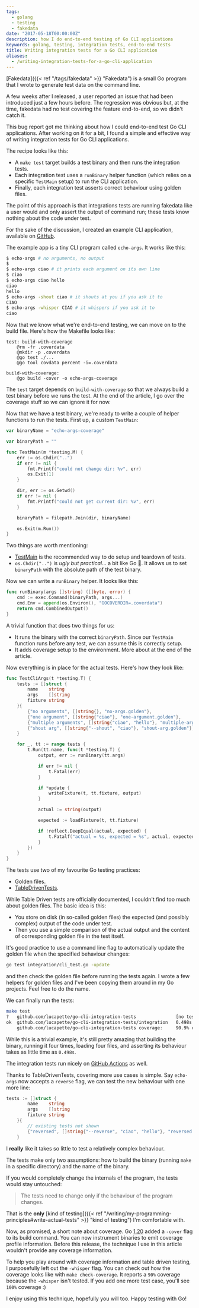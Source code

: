 ```yaml
---
tags:
  - golang
  - testing
  - fakedata
date: "2017-05-18T00:00:00Z"
description: how I do end-to-end testing of Go CLI applications
keywords: golang, testing, integration tests, end-to-end tests
title: Writing integration tests for a Go CLI application
aliases:
  - /writing-integration-tests-for-a-go-cli-application
---
```


[Fakedata]({{< ref "/tags/fakedata" >}} "Fakedata") is a small Go program that I
wrote to generate test data on the command line.

A few weeks after I released, a user reported an issue that had been introduced
just a few hours before. The regression was obvious but, at the time, fakedata
had no test covering the feature end-to-end, so we didn't catch it.

This bug report got me thinking about how I could end-to-end test Go CLI
applications. After working on it for a bit, I found a simple and effective way
of writing integration tests for Go CLI applications.

The recipe looks like this:

- A `make test` target builds a test binary and then runs the integration tests.
- Each integration test uses a `runBinary` helper function (which relies on a
  specific `TestMain` setup) to run the CLI application.
- Finally, each integration test asserts correct behaviour using golden files.

The point of this approach is that integrations tests are running fakedata like
a user would and only assert the output of command run; these tests know nothing
about the code under test.

For the sake of the discussion, I created an example CLI application, available
on [GitHub](https://github.com/lucapette/go-cli-integration-tests).

The example app is a tiny CLI program called `echo-args`. It works like this:

```sh
$ echo-args # no arguments, no output
$
$ echo-args ciao # it prints each argument on its own line
$ ciao
$ echo-args ciao hello
ciao
hello
$ echo-args -shout ciao # it shouts at you if you ask it to
CIAO
$ echo-args -whisper CIAO # it whispers if you ask it to
ciao
```

Now that we know what we're end-to-end testing, we can move on to the build
file. Here's how the Makefile looks like:

```make
test: build-with-coverage
    @rm -fr .coverdata
    @mkdir -p .coverdata
    @go test ./...
    @go tool covdata percent -i=.coverdata

build-with-coverage:
    @go build -cover -o echo-args-coverage
```

The `test` target depends on `build-with-coverage` so that we always build a
test binary before we runs the test. At the end of the article, I go over the
coverage stuff so we can ignore it for now.

Now that we have a test binary, we're ready to write a couple of helper
functions to run the tests. First up, a custom `TestMain`:

```go
var binaryName = "echo-args-coverage"

var binaryPath = ""

func TestMain(m *testing.M) {
	err := os.Chdir("..")
	if err != nil {
		fmt.Printf("could not change dir: %v", err)
		os.Exit(1)
	}

	dir, err := os.Getwd()
	if err != nil {
		fmt.Printf("could not get current dir: %v", err)
	}

	binaryPath = filepath.Join(dir, binaryName)

	os.Exit(m.Run())
}
```

Two things are worth mentioning:

- [TestMain](https://golang.org/pkg/testing/#hdr-Main) is the recommended way to
  do setup and teardown of tests.
- `os.Chdir("..")` is _ugly but practical_... a bit like Go 🧌. It allows us to
  set `binaryPath` with the absolute path of the test binary.

Now we can write a `runBinary` helper. It looks like this:

```go
func runBinary(args []string) ([]byte, error) {
	cmd := exec.Command(binaryPath, args...)
	cmd.Env = append(os.Environ(), "GOCOVERDIR=.coverdata")
	return cmd.CombinedOutput()
}
```

A trivial function that does two things for us:

- It runs the binary with the correct `binaryPath`. Since our `TestMain`
  function runs before any test, we can assume this is correctly setup.
- It adds coverage setup to the environment. More about at the end of the
  article.

Now everything is in place for the actual tests. Here's how they look like:

```go
func TestCliArgs(t *testing.T) {
	tests := []struct {
		name    string
		args    []string
		fixture string
	}{
		{"no arguments", []string{}, "no-args.golden"},
		{"one argument", []string{"ciao"}, "one-argument.golden"},
		{"multiple arguments", []string{"ciao", "hello"}, "multiple-arguments.golden"},
		{"shout arg", []string{"--shout", "ciao"}, "shout-arg.golden"},
	}

	for _, tt := range tests {
		t.Run(tt.name, func(t *testing.T) {
			output, err := runBinary(tt.args)

			if err != nil {
				t.Fatal(err)
			}

			if *update {
				writeFixture(t, tt.fixture, output)
			}

			actual := string(output)

			expected := loadFixture(t, tt.fixture)

			if !reflect.DeepEqual(actual, expected) {
				t.Fatalf("actual = %s, expected = %s", actual, expected)
			}
		})
	}
}
```

The tests use two of my favourite Go testing practices:

- Golden files.
- [TableDrivenTests](https://github.com/golang/go/wiki/TableDrivenTests).

While Table Driven tests are officially documented, I couldn't find too much
about golden files. The basic idea is this:

- You store on disk (in so-called golden files) the expected (and possibly
  complex) output of the code under test.
- Then you use a simple comparison of the actual output and the content of
  corresponding golden file in the test itself.

It's good practice to use a command line flag to automatically update the golden
file when the specified behaviour changes:

```sh
go test integration/cli_test.go -update
```

and then check the golden file before running the tests again. I wrote a few
helpers for golden files and I've been copying them around in my Go projects.
Feel free to do the name.

We can finally run the tests:

```sh
make test
?   github.com/lucapette/go-cli-integration-tests               [no test files]
ok  github.com/lucapette/go-cli-integration-tests/integration   0.498s
    github.com/lucapette/go-cli-integration-tests coverage:     90.9% of statements
```

While this is a trivial example, it's still pretty amazing that building the
binary, running it four times, loading four files, and asserting its behaviour
takes as little time as `0.498s`.

The integration tests run nicely on [GitHub
Actions](https://github.com/lucapette/go-cli-integration-tests/actions) as well.

Thanks to TableDrivenTests, covering more use cases is simple. Say `echo-args`
now accepts a `reverse` flag, we can test the new behaviour with one more line:

```go
tests := []struct {
		name    string
		args    []string
		fixture string
	}{
        // existing tests not shown
		{"reversed", []string{"--reverse", "ciao", "hello"}, "reversed.golden"},
	}
```

I **really** like it takes so little to test a relatively complex behaviour.

The tests make only two assumptions: how to build the binary (running `make` in
a specific directory) and the name of the binary.

If you would completely change the internals of the program, the tests would
stay untouched:

> The tests need to change only if the behaviour of the program changes.

That is the **only** [kind of testing]({{< ref
"/writing/my-programming-principles#write-actual-tests" >}} "kind of testing")
I'm comfortable with.

Now, as promised, a short note about coverage. Go
[1.20](https://tip.golang.org/doc/go1.20#cover) added a `-cover` flag to its
build command. You can now instrument binaries to emit coverage profile
information. Before this release, the technique I use in this article wouldn't
provide any coverage information.

To help you play around with coverage information and table driven testing, I
purposefully left out the `-whisper` flag. You can check out how the coverage
looks like with `make check-coverage`. It reports a `90%` coverage because the
`-whisper` isn't tested. If you add one more test case, you'll see `100%`
coverage :)

I enjoy using this technique, hopefully you will too. Happy testing with Go!
